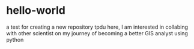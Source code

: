 # hello-world
a test for creating a new repository
tpdu here, I am interested in collabing with other scientist on my journey of becoming a better GIS analyst using python
